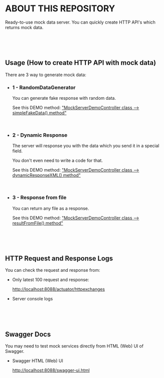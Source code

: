 # ABOUT THIS REPOSITORY

Ready-to-use mock data server. You can quickly create HTTP API's which returns mock data.

<br><br><br>

## Usage (How to create HTTP API with mock data)

There are 3 way to generate mock data:

- ### 1 - RandomDataGenerator

  You can generate fake response with random data.
  
  See this DEMO method: ["MockServerDemoController class --> simpleFakeData() method"](./src/main/java/com/demo/mockservice/controller/MockServerDemoController.java#L29)

<br>

- ### 2 - Dynamic Response

  The server will response you with the data which you send it in a special field.

  You don't even need to write a code for that.

  See this DEMO method: ["MockServerDemoController class --> dynamicResponseXML() method"](./src/main/java/com/demo/mockservice/controller/MockServerDemoController.java#L53)

<br>

- ### 3 - Response from file

  You can return any file as a response.

  See this DEMO method: ["MockServerDemoController class --> resultFromFile() method"](./src/main/java/com/demo/mockservice/controller/MockServerDemoController.java#L41)

<br><br><br>

## HTTP Request and Response Logs

You can check the request and response from:

- Only latest 100 request and response:

  <http://localhost:8088/actuator/httpexchanges>

- Server console logs

<br><br><br>

## Swagger Docs

You may need to test mock services directly from HTML (Web) UI of Swagger.

- Swagger HTML (Web) UI

  <http://localhost:8088/swagger-ui.html>
